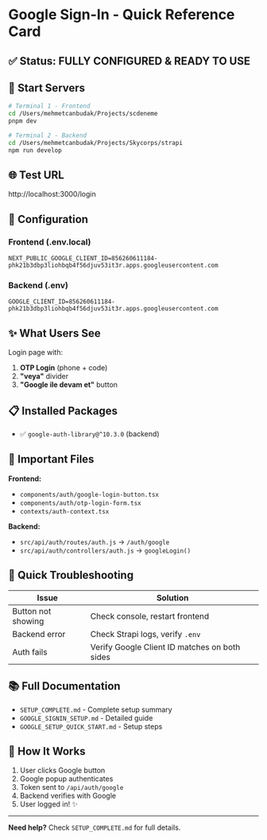 # Google Sign-In - Quick Reference Card

## ✅ Status: FULLY CONFIGURED & READY TO USE

## 🚀 Start Servers

```bash
# Terminal 1 - Frontend
cd /Users/mehmetcanbudak/Projects/scdeneme
pnpm dev

# Terminal 2 - Backend  
cd /Users/mehmetcanbudak/Projects/Skycorps/strapi
npm run develop
```

## 🌐 Test URL
http://localhost:3000/login

## 🔑 Configuration

### Frontend (.env.local)
```
NEXT_PUBLIC_GOOGLE_CLIENT_ID=856260611184-phk21b3dbp3liohbqb4f56djuv53it3r.apps.googleusercontent.com
```

### Backend (.env)
```
GOOGLE_CLIENT_ID=856260611184-phk21b3dbp3liohbqb4f56djuv53it3r.apps.googleusercontent.com
```

## ✨ What Users See

Login page with:
1. **OTP Login** (phone + code)
2. **"veya"** divider
3. **"Google ile devam et"** button

## 📋 Installed Packages

- ✅ `google-auth-library@^10.3.0` (backend)

## 🔗 Important Files

**Frontend:**
- `components/auth/google-login-button.tsx`
- `components/auth/otp-login-form.tsx`
- `contexts/auth-context.tsx`

**Backend:**
- `src/api/auth/routes/auth.js` → `/auth/google`
- `src/api/auth/controllers/auth.js` → `googleLogin()`

## 🐛 Quick Troubleshooting

| Issue | Solution |
|-------|----------|
| Button not showing | Check console, restart frontend |
| Backend error | Check Strapi logs, verify `.env` |
| Auth fails | Verify Google Client ID matches on both sides |

## 📚 Full Documentation

- `SETUP_COMPLETE.md` - Complete setup summary
- `GOOGLE_SIGNIN_SETUP.md` - Detailed guide
- `GOOGLE_SETUP_QUICK_START.md` - Setup steps

## 🎯 How It Works

1. User clicks Google button
2. Google popup authenticates
3. Token sent to `/api/auth/google`
4. Backend verifies with Google
5. User logged in! ✨

---

**Need help?** Check `SETUP_COMPLETE.md` for full details.